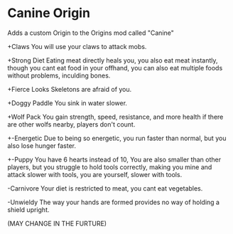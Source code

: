 # Canine Origin

Adds a custom Origin to the Origins mod called "Canine"

+Claws
You will use your claws to attack mobs.

+Strong Diet
Eating meat directly heals you, you also eat meat instantly, though you cant eat food in your offhand, you can also eat multiple foods without problems, inculding bones.

+Fierce Looks
Skeletons are afraid of you.

+Doggy Paddle
You sink in water slower.

+Wolf Pack
You gain strength, speed, resistance, and more health if there are other wolfs nearby, players don't count.

+-Energetic
Due to being so energetic, you run faster than normal, but you also lose hunger faster.

+-Puppy
You have 6 hearts instead of 10, You are also smaller than other players, but you struggle to hold tools correctly, making you mine and attack slower with tools, you are yourself, slower with tools.

-Carnivore
Your diet is restricted to meat, you cant eat vegetables.

-Unwieldy
The way your hands are formed provides no way of holding a shield upright.

(MAY CHANGE IN THE FURTURE) 
